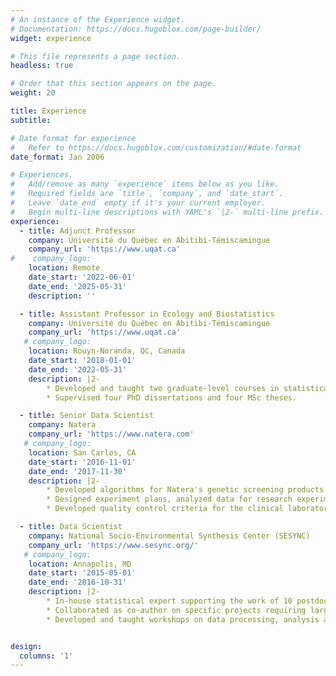 ```yaml
---
# An instance of the Experience widget.
# Documentation: https://docs.hugoblox.com/page-builder/
widget: experience

# This file represents a page section.
headless: true

# Order that this section appears on the page.
weight: 20

title: Experience
subtitle:

# Date format for experience
#   Refer to https://docs.hugoblox.com/customization/#date-format
date_format: Jan 2006

# Experiences.
#   Add/remove as many `experience` items below as you like.
#   Required fields are `title`, `company`, and `date_start`.
#   Leave `date_end` empty if it's your current employer.
#   Begin multi-line descriptions with YAML's `|2-` multi-line prefix.
experience:
  - title: Adjunct Professor
    company: Université du Québec en Abitibi-Témiscamingue
    company_url: 'https://www.uqat.ca'
#    company_logo: 
    location: Remote
    date_start: '2022-06-01'
    date_end: '2025-05-31'
    description: ''

  - title: Assistant Professor in Ecology and Biostatistics
    company: Université du Québec en Abitibi-Témiscamingue
    company_url: 'https://www.uqat.ca'
   # company_logo:
    location: Rouyn-Noranda, QC, Canada
    date_start: '2018-01-01'
    date_end: '2022-05-31'
    description: |2-
        * Developed and taught two graduate-level courses in statistical methods for ecology. 
        * Supervised four PhD dissertations and four MSc theses.

  - title: Senior Data Scientist
    company: Natera
    company_url: 'https://www.natera.com'
   # company_logo:
    location: San Carlos, CA
    date_start: '2016-11-01'
    date_end: '2017-11-30'
    description: |2-
        * Developed algorithms for Natera's genetic screening products. 
        * Designed experiment plans, analyzed data for research experiments and clinical trials. 
        * Developed quality control criteria for the clinical laboratory.

  - title: Data Scientist
    company: National Socio-Environmental Synthesis Center (SESYNC)
    company_url: 'https://www.sesync.org/'
   # company_logo:
    location: Annapolis, MD
    date_start: '2015-05-01'
    date_end: '2016-10-31'
    description: |2-
        * In-house statistical expert supporting the work of 10 postdoctoral fellows and 15 international, interdisciplinary working groups funded by SESYNC.
        * Collaborated as co-author on specific projects requiring large-scale data analysis.
        * Developed and taught workshops on data processing, analysis and visualization, using R, SQL, Python.


design:
  columns: '1'
---
```

